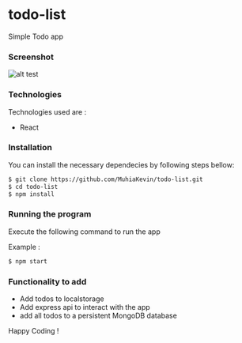 # todo-list
Simple Todo app 

### Screenshot

![alt test](doc/Selection_001.png)

### Technologies

Technologies used are :

* React



### Installation
You can install the necessary dependecies by following steps bellow:

```sh
$ git clone https://github.com/MuhiaKevin/todo-list.git
$ cd todo-list
$ npm install
```


### Running the program
Execute the following command to run the app

Example :
```sh
$ npm start
```
### Functionality to add
- Add todos to localstorage
- Add express api to interact with the app
- add all todos to a persistent MongoDB database


Happy Coding !
